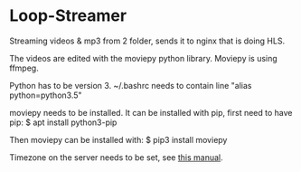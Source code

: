 # Loop-Streamer
Streaming videos &amp; mp3 from 2 folder, sends it to nginx that is doing HLS.

The videos are edited with the moviepy python library. Moviepy is using ffmpeg.

Python has to be version 3.
~/.bashrc needs to contain line "alias python=python3.5"

moviepy needs to be installed.
It can be installed with pip, first need to have pip:
$ apt install python3-pip

Then moviepy can be installed with:
$ pip3 install moviepy


Timezone on the server needs to be set, see [this manual](https://linuxize.com/post/how-to-set-or-change-timezone-on-debian-10/).
